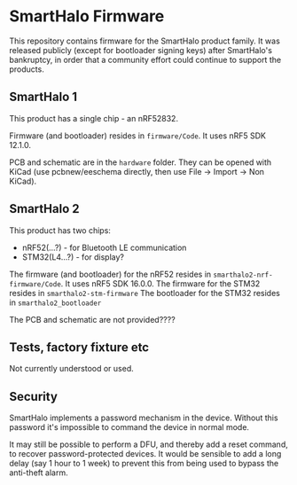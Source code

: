 # SmartHalo Firmware

This repository contains firmware for the SmartHalo product family. It was released publicly (except for bootloader signing keys) after SmartHalo's bankruptcy, in order that a community effort could continue to support the products.

## SmartHalo 1

This product has a single chip - an nRF52832.

Firmware (and bootloader) resides in `firmware/Code`. It uses nRF5 SDK 12.1.0.

PCB and schematic are in the `hardware` folder. They can be opened with KiCad (use pcbnew/eeschema directly, then use File -> Import -> Non KiCad).

## SmartHalo 2

This product has two chips:
* nRF52(...?) - for Bluetooth LE communication
* STM32(L4...?) - for display?

The firmware (and bootloader) for the nRF52 resides in `smarthalo2-nrf-firmware/Code`. It uses nRF5 SDK 16.0.0.
The firmware for the STM32 resides in `smarthalo2-stm-firmware`
The bootloader for the STM32 resides in `smarthalo2_bootloader`

The PCB and schematic are not provided????

## Tests, factory fixture etc 

Not currently understood or used.


## Security

SmartHalo implements a password mechanism in the device. Without this password it's impossible to command the device in normal mode.

It may still be possible to perform a DFU, and thereby add a reset command, to recover password-protected devices. It would be sensible to add a long delay (say 1 hour to 1 week) to prevent this from being used to bypass the anti-theft alarm.